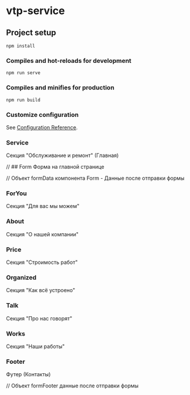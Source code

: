 # vtp-service

## Project setup
```
npm install
```

### Compiles and hot-reloads for development
```
npm run serve
```

### Compiles and minifies for production
```
npm run build
```

### Customize configuration
See [Configuration Reference](https://cli.vuejs.org/config/).


### Service
Секция "Обслуживание и ремонт" (Главная)

// ## Form 
Форма на главной странице

// Объект formData компонента Form -
Данные после отправки формы

### ForYou
Секция "Для вас мы можем"

### About
Секция "О нашей компании"

### Price
Секция "Строимость работ"

### Organized
Секция "Как всё устроено"

### Talk
Секция "Про нас говорят"

### Works
Секция "Наши работы"

### Footer
Футер (Контакты)

// Объект formFooter данные после отправки формы
